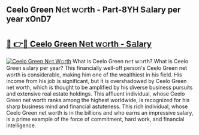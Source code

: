 ## Ceelo Green N𝚎t w𝚘rth - Part-8YH S𝚊lary per year xOnD7

# <h2><a href="http://gc2tr6l.nevu.top/?p=Ceelo+Green">🔗 👉🔴 Ceelo Green N𝚎t w𝚘rth - S𝚊lary</a></h2>

[![Ceelo Green N𝚎t W𝚘rth](https://i.imgur.com/Oavwk0R.jpeg)](http://gc2tr6l.nevu.top/?p=Ceelo+Green)
What is Ceelo Green n𝚎t w𝚘rth? What is Ceelo Green s𝚊lary per year?
This financially well-off person's Ceelo Green net worth is considerable, making him one of the wealthiest in his field. His income from his job is significant, but it is overshadowed by Ceelo Green net worth, which is thought to be amplified by his diverse business pursuits and extensive real estate holdings. This affluent individual, whose Ceelo Green net worth ranks among the highest worldwide, is recognized for his sharp business mind and financial astuteness. This rich individual, whose Ceelo Green net worth is in the billions and who earns an impressive salary, is a prime example of the force of commitment, hard work, and financial intelligence.
